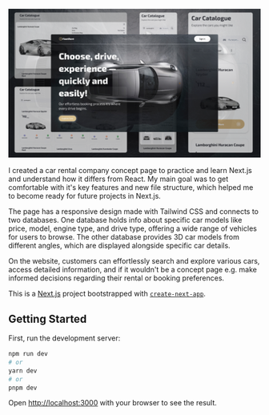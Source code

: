 ![FleetRent](./public/Cover_fleetrent.png)

I created a car rental company concept page to practice and learn Next.js and understand how it differs from React. My main goal was to get comfortable with it's key features and new file structure, which helped me to become ready for future projects in Next.js.

The page has a responsive design made with Tailwind CSS and connects to two databases. One database holds info about specific car models like price, model, engine type, and drive type, offering a wide range of vehicles for users to browse. The other database provides 3D car models from different angles, which are displayed alongside specific car details.

On the website, customers can effortlessly search and explore various cars, access detailed information, and if it wouldn't be a concept page e.g. make informed decisions regarding their rental or booking preferences.

This is a [Next.js](https://nextjs.org/) project bootstrapped with [`create-next-app`](https://github.com/vercel/next.js/tree/canary/packages/create-next-app).

## Getting Started

First, run the development server:

```bash
npm run dev
# or
yarn dev
# or
pnpm dev
```

Open [http://localhost:3000](http://localhost:3000) with your browser to see the result.
